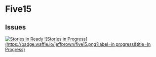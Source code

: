 Five15
===


## Issues
[![Stories in Ready](https://badge.waffle.io/jeffbrown/five15.png?label=ready&title=Ready)](http://waffle.io/jeffbrown/five15)
[![Stories in Progress](https://badge.waffle.io/jeffbrown/five15.png?label=in progress&title=In Progress)](http://waffle.io/jeffbrown/five15)
